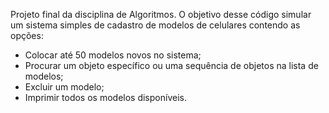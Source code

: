 Projeto final da disciplina de Algoritmos. O objetivo desse código simular um sistema simples de cadastro de modelos de celulares contendo as opções:
- Colocar até 50 modelos novos no sistema;
- Procurar um objeto específico ou uma sequência de objetos na lista de modelos;
- Excluir um modelo;
- Imprimir todos os modelos disponíveis.
